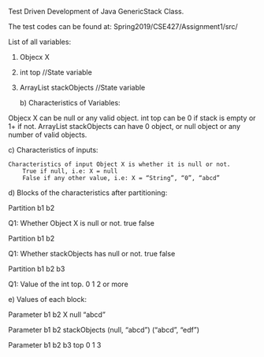Test Driven Development of Java GenericStack Class.

The test codes can be found at: Spring2019/CSE427/Assignment1/src/

List of all variables:

01. Objecx X
02. int top                 //State variable
03. ArrayList stackObjects     //State variable


       b)   Characteristics of Variables:
        
Objecx X can be null or any valid object.
int top can be 0 if stack is empty or 1+ if not.
ArrayList stackObjects can have 0 object, or null object or any number of valid objects.


c)   Characteristics of inputs:

    Characteristics of input Object X is whether it is null or not.
        True if null, i.e: X = null
        False if any other value, i.e: X = “String”, “0”, “abcd”




d)   Blocks of the characteristics after partitioning:
        
Partition
b1
b2

Q1: Whether Object X is null or not.
true
false

Partition
b1
b2

Q1: Whether stackObjects has null or not.
true
false

Partition
b1
b2
b3

Q1: Value of the int top.
0
1
2 or more


 
e)   Values of each block:
    
Parameter
b1
b2
X
null
“abcd”

Parameter
b1
b2
 stackObjects
(null, “abcd”)
(“abcd”, “edf”)

Parameter
b1
b2
b3
top
0
1
3

